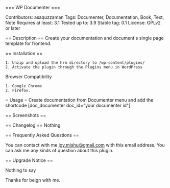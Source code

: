 === WP Documenter ===

Contributors: asaquzzaman
Tags: Documenter, Documentation, Book, Text, Note
Requires at least: 3.1
Tested up to: 3.9
Stable tag: 0.1
License: GPLv2 or later


== Description ==
	Create your documentation and document's single page template for frontend.

== Installation ==

	1. Unzip and upload the hrm directory to /wp-content/plugins/
    2. Activate the plugin through the Plugins menu in WordPress

Browser Compatibility

    1. Google Chrome
    2. Firefox.

= Usage =
    Create documentation from Documenter menu and add the shortcode [doc_documenter doc_id="your documenter id"]

== Screenshots ==

== Changelog ==
	Nothing

== Frequently Asked Questions ==

You can contact with me joy.mishu@gmail.com with this email address. You can ask me any kinds of question about this plugin.

== Upgrade Notice ==

Nothing to say

Thanks for beign with me.



